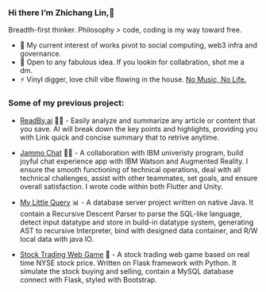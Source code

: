 ### Hi there I’m Zhichang Lin,👋

Breadth-first thinker. Philosophy > code, coding is my way toward free.

- 🌱 My current interest of works pivot to social computing, web3 infra and governance.
- 💬 Open to any fabulous idea. If you lookin for collabration, shot me a dm.
- ⚡ Vinyl digger, love chill vibe flowing in the house. [No Music, No Life.](https://duranduran.fandom.com/wiki/No_Music,_No_Life.)

### Some of my previous project:
* [ReadBy.ai](https://readby-web.vercel.app/) 🔮📄 -  Easily analyze and summarize any article or content that you save. AI will break down the key points and highlights, providing you with Link quick and concise summary that to retrive anytime.

* [Jammo Chat](https://github.com/UoB-IBM-TextMessaging-Team/JammoChat) 🤖💬 -  A collaboration with IBM univeristy program, build joyful chat experience app with IBM Watson and Augmented Reality. I ensure the smooth functioning of technical operations, deal with all technical challenges, assist with other teammates, set goals, and ensure overall satisfaction. I wrote code within both Flutter and Unity.

* [My Little Query](https://github.com/Cheong43/MyLittleQuery) 📊 -  A database server project written on native Java. It contain a Recursive Descent Parser to parse the SQL-like language, detect input datatype and store in build-in datatype system, generating AST to recursive Interpreter, bind with designed data container, and R/W local data with java IO.

* [Stock Trading Web Game](https://github.com/Cheong43/Stock_trading_game) 🤑 -  A stock trading web game based on real time NYSE stock price. Written on Flask framework with Python. It simulate the stock buying and selling, contain a MySQL database connect with Flask, styled with Bootstrap.
